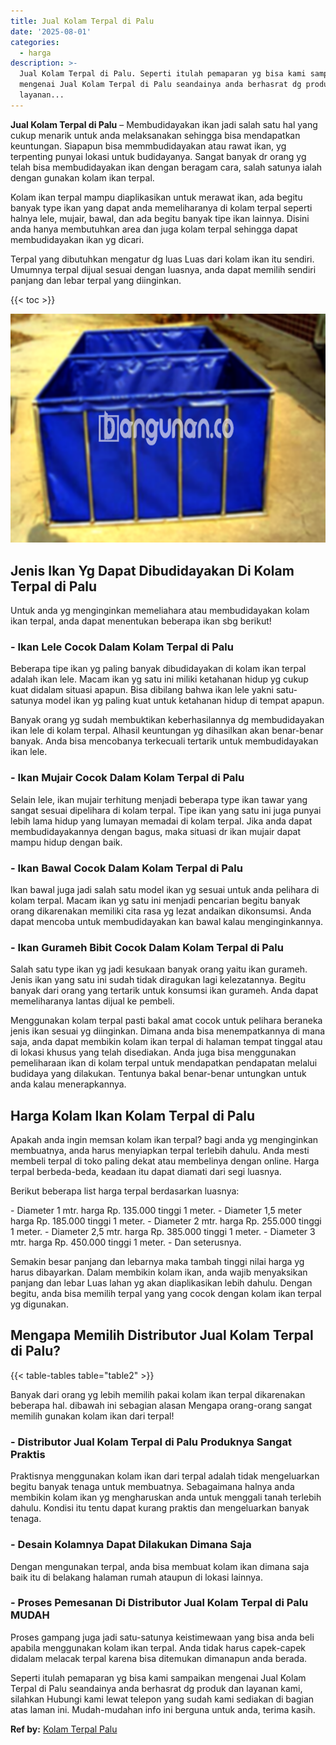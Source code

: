 ```yaml
---
title: Jual Kolam Terpal di Palu
date: '2025-08-01'
categories:
  - harga
description: >-
  Jual Kolam Terpal di Palu. Seperti itulah pemaparan yg bisa kami sampaikan
  mengenai Jual Kolam Terpal di Palu seandainya anda berhasrat dg produk dan
  layanan...
---
```


**Jual Kolam Terpal di Palu** – Membudidayakan ikan jadi salah satu hal yang cukup menarik untuk anda melaksanakan sehingga bisa mendapatkan keuntungan. Siapapun bisa memmbudidayakan atau rawat ikan, yg terpenting punyai lokasi untuk budidayanya. Sangat banyak dr orang yg telah bisa membudidayakan ikan dengan beragam cara, salah satunya ialah dengan gunakan kolam ikan terpal.

Kolam ikan terpal mampu diaplikasikan untuk merawat ikan, ada begitu banyak type ikan yang dapat anda memeliharanya di kolam terpal seperti halnya lele, mujair, bawal, dan ada begitu banyak tipe ikan lainnya. Disini anda hanya membutuhkan area dan juga kolam terpal sehingga dapat membudidayakan ikan yg dicari.

Terpal yang dibutuhkan mengatur dg luas Luas dari kolam ikan itu sendiri. Umumnya terpal dijual sesuai dengan luasnya, anda dapat memilih sendiri panjang dan lebar terpal yang diinginkan.

{{< toc >}}

![Jual Kolam Terpal di Palu](/images/jual-kolam-terpal-13.png)

## Jenis Ikan Yg Dapat Dibudidayakan Di Kolam Terpal di Palu

Untuk anda yg menginginkan memeliahara atau membudidayakan kolam ikan terpal, anda dapat menentukan beberapa ikan sbg berikut!

### \- Ikan Lele Cocok Dalam Kolam Terpal di Palu

Beberapa tipe ikan yg paling banyak dibudidayakan di kolam ikan terpal adalah ikan lele. Macam ikan yg satu ini miliki ketahanan hidup yg cukup kuat didalam situasi apapun. Bisa dibilang bahwa ikan lele yakni satu-satunya model ikan yg paling kuat untuk ketahanan hidup di tempat apapun.

Banyak orang yg sudah membuktikan keberhasilannya dg membudidayakan ikan lele di kolam terpal. Alhasil keuntungan yg dihasilkan akan benar-benar banyak. Anda bisa mencobanya terkecuali tertarik untuk membudidayakan ikan lele.

### \- Ikan Mujair Cocok Dalam Kolam Terpal di Palu

Selain lele, ikan mujair terhitung menjadi beberapa type ikan tawar yang sangat sesuai dipelihara di kolam terpal. Tipe ikan yang satu ini juga punyai lebih lama hidup yang lumayan memadai di kolam terpal. Jika anda dapat membudidayakannya dengan bagus, maka situasi dr ikan mujair dapat mampu hidup dengan baik.

### \- Ikan Bawal Cocok Dalam Kolam Terpal di Palu

Ikan bawal juga jadi salah satu model ikan yg sesuai untuk anda pelihara di kolam terpal. Macam ikan yg satu ini menjadi pencarian begitu banyak orang dikarenakan memiliki cita rasa yg lezat andaikan dikonsumsi. Anda dapat mencoba untuk membudidayakan kan bawal kalau menginginkannya.

### \- Ikan Gurameh Bibit Cocok Dalam Kolam Terpal di Palu

Salah satu type ikan yg jadi kesukaan banyak orang yaitu ikan gurameh. Jenis ikan yang satu ini sudah tidak diragukan lagi kelezatannya. Begitu banyak dari orang yang tertarik untuk konsumsi ikan gurameh. Anda dapat memeliharanya lantas dijual ke pembeli.

Menggunakan kolam terpal pasti bakal amat cocok untuk pelihara beraneka jenis ikan sesuai yg diinginkan. Dimana anda bisa menempatkannya di mana saja, anda dapat membikin kolam ikan terpal di halaman tempat tinggal atau di lokasi khusus yang telah disediakan. Anda juga bisa menggunakan pemeliharaan ikan di kolam terpal untuk mendapatkan pendapatan melalui budidaya yang dilakukan. Tentunya bakal benar-benar untungkan untuk anda kalau menerapkannya.

## Harga Kolam Ikan Kolam Terpal di Palu

Apakah anda ingin memsan kolam ikan terpal? bagi anda yg menginginkan membuatnya, anda harus menyiapkan terpal terlebih dahulu. Anda mesti membeli terpal di toko paling dekat atau membelinya dengan online. Harga terpal berbeda-beda, keadaan itu dapat diamati dari segi luasnya.

Berikut beberapa list harga terpal berdasarkan luasnya:

\- Diameter 1 mtr. harga Rp. 135.000 tinggi 1 meter. - Diameter 1,5 meter harga Rp. 185.000 tinggi 1 meter. - Diameter 2 mtr. harga Rp. 255.000 tinggi 1 meter. - Diameter 2,5 mtr. harga Rp. 385.000 tinggi 1 meter. - Diameter 3 mtr. harga Rp. 450.000 tinggi 1 meter. - Dan seterusnya.

Semakin besar panjang dan lebarnya maka tambah tinggi nilai harga yg harus dibayarkan. Dalam membikin kolam ikan, anda wajib menyaksikan panjang dan lebar Luas lahan yg akan diaplikasikan lebih dahulu. Dengan begitu, anda bisa memilih terpal yang yang cocok dengan kolam ikan terpal yg digunakan.

## Mengapa Memilih Distributor Jual Kolam Terpal di Palu?

{{< table-tables table="table2" >}}

Banyak dari orang yg lebih memilih pakai kolam ikan terpal dikarenakan beberapa hal. dibawah ini sebagian alasan Mengapa orang-orang sangat memilih gunakan kolam ikan dari terpal!

### \- Distributor Jual Kolam Terpal di Palu Produknya Sangat Praktis

Praktisnya menggunakan kolam ikan dari terpal adalah tidak mengeluarkan begitu banyak tenaga untuk membuatnya. Sebagaimana halnya anda membikin kolam ikan yg mengharuskan anda untuk menggali tanah terlebih dahulu. Kondisi itu tentu dapat kurang praktis dan mengeluarkan banyak tenaga.

### \- Desain Kolamnya Dapat Dilakukan Dimana Saja

Dengan mengunakan terpal, anda bisa membuat kolam ikan dimana saja baik itu di belakang halaman rumah ataupun di lokasi lainnya.

### \- Proses Pemesanan Di Distributor Jual Kolam Terpal di Palu MUDAH

Proses gampang juga jadi satu-satunya keistimewaan yang bisa anda beli apabila menggunakan kolam ikan terpal. Anda tidak harus capek-capek didalam melacak terpal karena bisa ditemukan dimanapun anda berada.

Seperti itulah pemaparan yg bisa kami sampaikan mengenai Jual Kolam Terpal di Palu seandainya anda berhasrat dg produk dan layanan kami, silahkan Hubungi kami lewat telepon yang sudah kami sediakan di bagian atas laman ini. Mudah-mudahan info ini berguna untuk anda, terima kasih.

**Ref by:** [Kolam Terpal Palu](https://id.wikipedia.org/wiki/Kolam)

